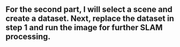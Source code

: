 ## For the second part, I will select a scene and create a dataset. Next, replace the dataset in step 1 and run the image for further SLAM processing.
